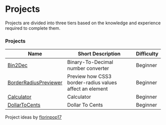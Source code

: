 # Projects
Projects are divided into three tiers based on the knowledge and experience required to complete them.

### Projects
|Name  |Short Description  | Difficulty  |
|----------------------------------------|--------------------|--------------------|
|[Bin2Dec](https://github.com/t-cecilia-nguyen/githubProjects/tree/main/Bin2Dec) |Binary-To-Decimal number converter|Beginner  |
|[BorderRadiusPreviewer](https://github.com/t-cecilia-nguyen/githubProjects/tree/main/BorderRadiusPreviewer)  |Preview how CSS3 border-radius values affect an element  |Beginner  |
|[Calculator](https://github.com/t-cecilia-nguyen/githubProjects/tree/main/Calculator)  |Calculator  |Beginner  |
|[DollarToCents](https://github.com/t-cecilia-nguyen/githubProjects/tree/main/DollarToCents)  |Dollar To Cents  |Beginner  |

Project ideas by [florinpop17](https://github.com/florinpop17/app-ideas?tab=readme-ov-file)
